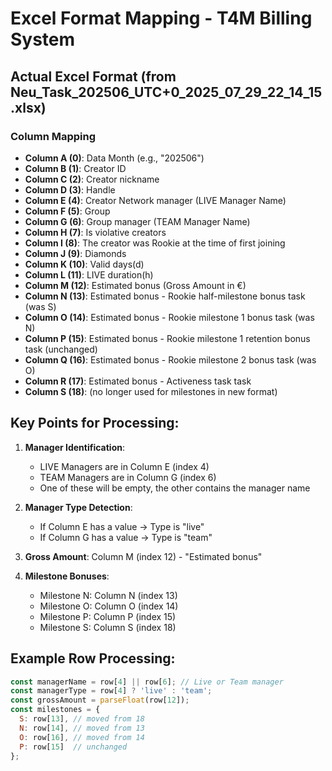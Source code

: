 # Excel Format Mapping - T4M Billing System

## Actual Excel Format (from  Neu_Task_202506_UTC+0_2025_07_29_22_14_15.xlsx)

### Column Mapping
- **Column A (0)**: Data Month (e.g., "202506")
- **Column B (1)**: Creator ID
- **Column C (2)**: Creator nickname
- **Column D (3)**: Handle
- **Column E (4)**: Creator Network manager (LIVE Manager Name)
- **Column F (5)**: Group
- **Column G (6)**: Group manager (TEAM Manager Name)
- **Column H (7)**: Is violative creators
- **Column I (8)**: The creator was Rookie at the time of first joining
- **Column J (9)**: Diamonds
- **Column K (10)**: Valid days(d)
- **Column L (11)**: LIVE duration(h)
- **Column M (12)**: Estimated bonus (Gross Amount in €)
- **Column N (13)**: Estimated bonus - Rookie half-milestone bonus task (was S)
- **Column O (14)**: Estimated bonus - Rookie milestone 1 bonus task (was N)
- **Column P (15)**: Estimated bonus - Rookie milestone 1 retention bonus task (unchanged)
- **Column Q (16)**: Estimated bonus - Rookie milestone 2 bonus task (was O)
- **Column R (17)**: Estimated bonus - Activeness task task
- **Column S (18)**: (no longer used for milestones in new format)

## Key Points for Processing:
1. **Manager Identification**: 
   - LIVE Managers are in Column E (index 4)
   - TEAM Managers are in Column G (index 6)
   - One of these will be empty, the other contains the manager name

2. **Manager Type Detection**:
   - If Column E has a value → Type is "live"
   - If Column G has a value → Type is "team"

3. **Gross Amount**: Column M (index 12) - "Estimated bonus"

4. **Milestone Bonuses**:
   - Milestone N: Column N (index 13)
   - Milestone O: Column O (index 14)
   - Milestone P: Column P (index 15)
   - Milestone S: Column S (index 18)

## Example Row Processing:
```javascript
const managerName = row[4] || row[6]; // Live or Team manager
const managerType = row[4] ? 'live' : 'team';
const grossAmount = parseFloat(row[12]);
const milestones = {
  S: row[13], // moved from 18
  N: row[14], // moved from 13
  O: row[16], // moved from 14
  P: row[15]  // unchanged
};
``` 